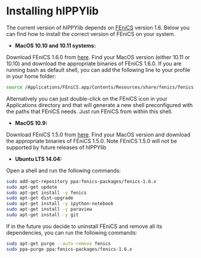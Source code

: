 # Installing hIPPYlib

The current version of hIPPYlib depends on [FEniCS](http://fenicsproject.org/) version 1.6.
Below you can find how to install the correct version of FEniCS on your system.

- **MacOS 10.10 and 10.11 systems:**

Download FEniCS 1.6.0 from [here](https://fenicsproject.org/download/osx_details.html).
Find  your  MacOS  version  (either  10.11  or  10.10)  and  download  the appropriate  binaries  of  FEniCS  1.6.0.
If  you  are  running bash as default shell, you can add the following line to your profile in your home folder:
```sh
source /Applications/FEniCS.app/Contents/Resources/share/fenics/fenics.conf
```

Alternatively you can just double-click on the FEniCS icon in your Applications directory and that will generate a new shell preconfigured with the paths that FEniCS needs. Just run FEniCS from within this shell.

- **MacOS 10.9:**

Download FEniCS 1.5.0 from [here](http://fenicsproject.org/download/older_releases.html#older-releases).
Find  your  MacOS  version and  download  the appropriate  binaries  of  FEniCS  1.5.0.
Note FEniCS 1.5.0 will not be supported by future releases of hIPPYlib

- **Ubuntu LTS 14.04:**

Open a shell and run the following commands:

```sh
sudo add-apt-repository ppa:fenics-packages/fenics-1.6.x
sudo apt-get update
sudo apt-get install -y fenics
sudo apt-get dist-upgrade
sudo apt-get install -y ipython-notebook
sudo apt-get install -y paraview
sudo apt-get install -y git
```
  
If in the future you decide to uninstall FEniCS and remove all its dependencies, you can run the following commands:
```sh
sudo apt-get purge --auto-remove fenics
sudo ppa-purge ppa:fenics-packages/fenics-1.6.x
```
    
